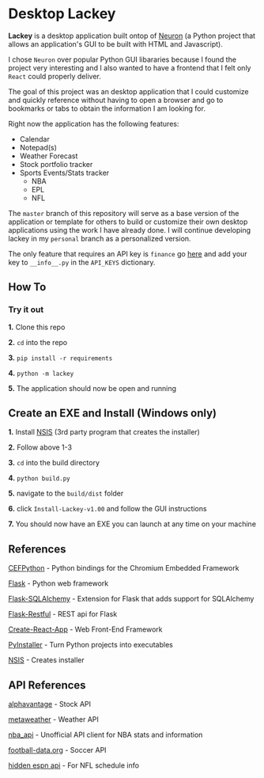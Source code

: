 # Desktop Lackey

**Lackey** is a desktop application built ontop of [Neuron](https://github.com/Andrew-Shay/Neuron) (a Python project that allows an application's GUI to be built with HTML and Javascript). 

I chose ```Neuron``` over popular Python GUI libararies because I found the project very interesting and I also wanted to have a frontend that I felt only ```React``` could  properly deliver.

The goal of this project was an desktop application that I could customize and quickly reference without having to open a browser and go to bookmarks or tabs to obtain the information I am looking for.

Right now the application has the following features:
  - Calendar 
  - Notepad(s)
  - Weather Forecast
  - Stock portfolio tracker
  - Sports Events/Stats tracker
    - NBA
    - EPL
    - NFL

The ```master``` branch of this repository will serve as a base version of the application or template for others to build or customize their own desktop applications using the work I have already done. I will continue developing lackey in my ```personal``` branch as a personalized version.

The only feature that requires an API key is ```finance``` go [here](https://www.alphavantage.co/support/#api-key) and add your key to ```__info__.py``` in the ```API_KEYS``` dictionary.

## How To

### Try it out

 **1.** Clone this repo
 
 **2.** ```cd``` into the repo
 
 **3.** ```pip install -r requirements```
 
 **4.** ```python -m lackey```
 
 **5.** The application should now be open and running
 
## Create an EXE and Install (Windows only)

**1.** Install [NSIS](http://nsis.sourceforge.net/Download) (3rd party program that creates the installer)

**2.** Follow above 1-3

**3.** ```cd``` into the build directory

**4.** ```python build.py```

**5.** navigate to the ```build/dist``` folder

**6.**  click ```Install-Lackey-v1.00``` and follow the GUI instructions

**7.** You  should now have an EXE you can launch at any time on your machine


## References

[CEFPython](https://github.com/cztomczak/cefpython) - Python bindings for the Chromium Embedded Framework  

[Flask](http://flask.pocoo.org/) - Python web framework  

[Flask-SQLAlchemy](https://github.com/pallets/flask-sqlalchemy) - Extension for Flask that adds support for SQLAlchemy

[Flask-Restful](https://github.com/flask-restful/flask-restful) - REST api for Flask

[Create-React-App](https://github.com/facebook/create-react-app) - Web Front-End Framework  

[PyInstaller](http://www.pyinstaller.org/) - Turn Python projects into executables  

[NSIS](http://nsis.sourceforge.net/Main%5FPage) - Creates installer  

## API References

[alphavantage](https://www.alphavantage.co/documentation/) - Stock API

[metaweather](https://www.metaweather.com/api/) - Weather API

[nba_api](https://github.com/swar/nba_api)  - Unofficial API client for NBA stats and information

[football-data.org](https://www.football-data.org/documentation/quickstart) - Soccer API

[hidden espn api](https://gist.github.com/akeaswaran/b48b02f1c94f873c6655e7129910fc3b) - For NFL schedule info

